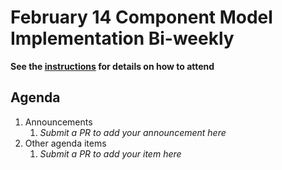 # February 14 Component Model Implementation Bi-weekly

**See the [instructions](../README.md) for details on how to attend**

## Agenda
1. Announcements
    1. _Submit a PR to add your announcement here_
1. Other agenda items
    1. _Submit a PR to add your item here_

